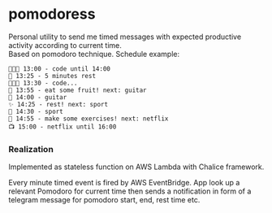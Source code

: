 # pomodoress

Personal utility to send me timed messages with expected productive activity according to current time.  
Based on pomodoro technique. Schedule example:

    🧑🏻‍💻 13:00 - code until 14:00
    🌿 13:25 - 5 minutes rest
    🧑🏻‍💻 13:30 - code...
    🥑 13:55 - eat some fruit! next: guitar
    🎸 14:00 - guitar
    ✨ 14:25 - rest! next: sport
    🎾 14:30 - sport
    💪 14:55 - make some exercises! next: netflix
    📺 15:00 - netflix until 16:00

### Realization

Implemented as stateless function on AWS Lambda with Chalice framework.

Every minute timed event is fired by AWS EventBridge. App look up a relevant Pomodoro for current time then sends a notification in form of a telegram message for pomodoro start, end, rest time etc.